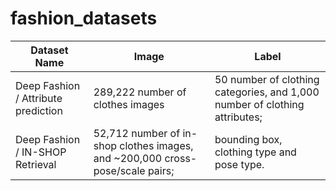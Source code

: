 # fashion_datasets
| Dataset Name | Image | Label |
| ------------- | ------------- | ------------- |
| Deep Fashion / Attribute prediction  | 289,222 number of clothes images  | 50 number of clothing categories, and 1,000 number of clothing attributes;  |
| Deep Fashion / IN-SHOP Retrieval  | 52,712 number of in-shop clothes images, and ~200,000 cross-pose/scale pairs;  |bounding box, clothing type and pose type.  |
